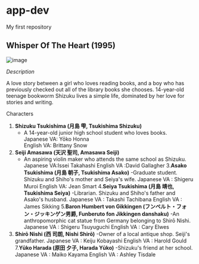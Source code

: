 # app-dev
 My first repository

 ## **Whisper Of The Heart (1995)**

![image](https://github.com/BuhayRavenNightingale2002/app-dev/assets/152288203/ffa8dee6-ca57-4183-affa-53dc1a872330)

*Description*


A love story between a girl who loves reading books, and a boy who has previously checked out all of the library books she chooses. 14-year-old teenage bookworm Shizuku lives a simple life, dominated by her love for stories and writing.
 
Characters
1. **Shizuku Tsukishima (月島 雫, Tsukishima Shizuku)**
     - A 14-year-old junior high school student who loves books.	
   Japanese VA: Yōko Honna	
   English VA: Brittany Snow
2. **Seiji Amasawa (天沢 聖司, Amasawa Seiji)**
    - An aspiring violin maker who attends the same school as Shizuku.
    Japanese VA:Issei Takahashi
    English VA :David Gallagher
3.**Asako Tsukishima (月島 朝子, Tsukishima Asako)**
    -Graduate student. Shizuku and Shiho's mother and Seiya's wife.
   Japanese VA : Shigeru Muroi
   English VA: Jean Smart
4.**Seiya Tsukishima (月島 靖也, Tsukishima Seiya)**
    -Librarian. Shizuku and Shiho's father and Asako's husband.
   Japanese VA : Takashi Tachibana
    English VA :	James Sikking
5.**Baron Humbert von Gikkingen (フンベルト・フォン・ジッキンゲン男爵, Funberuto fon Jikkingen danshaku)**
    -An anthropomorphic cat statue from Germany belonging to Shirō Nishi.
   Japanese VA : Shigeru Tsuyuguchi
    English VA :	Cary Elwes
6. **Shirō Nishi (西 司朗, Nishi Shirō)**
    -Owner of a local antique shop. Seiji's grandfather.
    Japanese VA : Keiju Kobayashi
   English VA :  Harold Gould
7.**Yūko Harada (原田 夕子, Harada Yūko)**
   -Shizuku's friend at her school.
    Japanese VA : Maiko Kayama
    English VA : Ashley Tisdale
